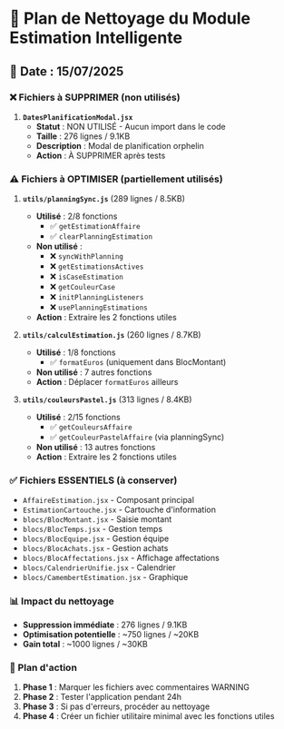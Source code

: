 # 🧹 Plan de Nettoyage du Module Estimation Intelligente

## 📅 Date : 15/07/2025

### ❌ Fichiers à SUPPRIMER (non utilisés)

1. **`DatesPlanificationModal.jsx`**
   - **Statut** : NON UTILISÉ - Aucun import dans le code
   - **Taille** : 276 lignes / 9.1KB
   - **Description** : Modal de planification orphelin
   - **Action** : À SUPPRIMER après tests

### ⚠️ Fichiers à OPTIMISER (partiellement utilisés)

1. **`utils/planningSync.js`** (289 lignes / 8.5KB)
   - **Utilisé** : 2/8 fonctions
     - ✅ `getEstimationAffaire`
     - ✅ `clearPlanningEstimation`
   - **Non utilisé** : 
     - ❌ `syncWithPlanning`
     - ❌ `getEstimationsActives`
     - ❌ `isCaseEstimation`
     - ❌ `getCouleurCase`
     - ❌ `initPlanningListeners`
     - ❌ `usePlanningEstimations`
   - **Action** : Extraire les 2 fonctions utiles

2. **`utils/calculEstimation.js`** (260 lignes / 8.7KB)
   - **Utilisé** : 1/8 fonctions
     - ✅ `formatEuros` (uniquement dans BlocMontant)
   - **Non utilisé** : 7 autres fonctions
   - **Action** : Déplacer `formatEuros` ailleurs

3. **`utils/couleursPastel.js`** (313 lignes / 8.4KB)
   - **Utilisé** : 2/15 fonctions
     - ✅ `getCouleursAffaire`
     - ✅ `getCouleurPastelAffaire` (via planningSync)
   - **Non utilisé** : 13 autres fonctions
   - **Action** : Extraire les 2 fonctions utiles

### ✅ Fichiers ESSENTIELS (à conserver)

- `AffaireEstimation.jsx` - Composant principal
- `EstimationCartouche.jsx` - Cartouche d'information
- `blocs/BlocMontant.jsx` - Saisie montant
- `blocs/BlocTemps.jsx` - Gestion temps
- `blocs/BlocEquipe.jsx` - Gestion équipe
- `blocs/BlocAchats.jsx` - Gestion achats
- `blocs/BlocAffectations.jsx` - Affichage affectations
- `blocs/CalendrierUnifie.jsx` - Calendrier
- `blocs/CamembertEstimation.jsx` - Graphique

### 📊 Impact du nettoyage

- **Suppression immédiate** : 276 lignes / 9.1KB
- **Optimisation potentielle** : ~750 lignes / ~20KB
- **Gain total** : ~1000 lignes / ~30KB

### 🚀 Plan d'action

1. **Phase 1** : Marquer les fichiers avec commentaires WARNING
2. **Phase 2** : Tester l'application pendant 24h
3. **Phase 3** : Si pas d'erreurs, procéder au nettoyage
4. **Phase 4** : Créer un fichier utilitaire minimal avec les fonctions utiles 